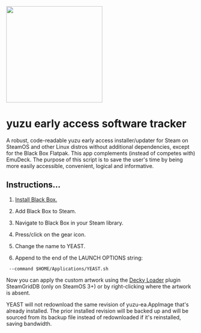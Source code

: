 <img src="https://raw.githubusercontent.com/styromaniac/YEAST/main/YEAST-capsule.png" width="256">

# yuzu early access software tracker

A robust, code-readable yuzu early access installer/updater for Steam on SteamOS and other Linux distros without additional dependencies, except for the Black Box Flatpak. This app complements (instead of competes with) EmuDeck. The purpose of this script is to save the user's time by being more easily accessible, convenient, logical and informative.

## Instructions...

1. [Install Black Box.](https://flathub.org/apps/com.raggesilver.BlackBox)

2. Add Black Box to Steam.

3. Navigate to Black Box in your Steam library.

4. Press/click on the gear icon.

5. Change the name to YEAST.

6. Append to the end of the LAUNCH OPTIONS string:
```
 --command $HOME/Applications/YEAST.sh
```

Now you can apply the custom artwork using the [Decky Loader](https://decky.xyz/) plugin SteamGridDB (only on SteamOS 3+) or by right-clicking where the artwork is absent.

YEAST will not redownload the same revision of yuzu-ea.AppImage that's already installed. The prior installed revision will be backed up and will be sourced from its backup file instead of redownloaded if it's reinstalled, saving bandwidth.
